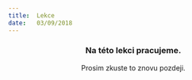 ```yaml
---
title:  Lekce
date:   03/09/2018
---
```


### <center>Na této lekci pracujeme.</center>
<center>Prosim zkuste to znovu pozdeji.</center>
